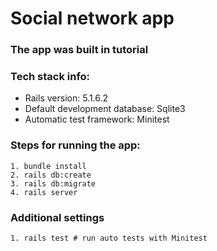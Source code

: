 # Social network app
### The app was built in tutorial

### Tech stack info:

* Rails version: 5.1.6.2
* Default development database: Sqlite3
* Automatic test framework: Minitest

### Steps for running the app:

	1. bundle install
	2. rails db:create
	3. rails db:migrate
	4. rails server

### Additional settings
	1. rails test # run auto tests with Minitest
